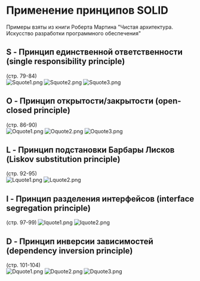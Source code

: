 # Применение принципов SOLID

Примеры взяты из книги Роберта Мартина "Чистая архитектура. Искусство разработки программного обеспечения"  

## S - Принцип единственной ответственности (single responsibility principle)  
(стр. 79-84)  
![Squote1.png](screenshotsFromBook%2FSquote1.png) 
![Squote2.png](screenshotsFromBook%2FSquote2.png)
![Squote3.png](screenshotsFromBook%2FSquote3.png)

## O - Принцип открытости/закрытости (open-closed principle)  
(стр. 86-90)   
![Oquote1.png](screenshotsFromBook%2FOquote1.png)
![Oquote2.png](screenshotsFromBook%2FOquote2.png)
![Oquote3.png](screenshotsFromBook%2FOquote3.png)

## L - Принцип подстановки Барбары Лисков (Liskov substitution principle)
(стр. 92-95)  
![Lquote1.png](screenshotsFromBook%2FLquote1.png)
![Lquote2.png](screenshotsFromBook%2FLquote2.png)

## I - Принцип разделения интерфейсов (interface segregation principle)  
(стр. 97-99)
![Iquote1.png](screenshotsFromBook%2FIquote1.png)
![Iquote2.png](screenshotsFromBook%2FIquote2.png)

## D - Принцип инверсии зависимостей (dependency inversion principle)  
(стр. 101-104)  
![Dquote1.png](screenshotsFromBook%2FDquote1.png)
![Dquote2.png](screenshotsFromBook%2FDquote2.png)
![Dquote3.png](screenshotsFromBook%2FDquote3.png)
